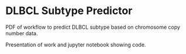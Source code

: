# DLBCL Subtype Predictor

PDF of workflow to predict DLBCL subtype based on chromosome copy number data.

Presentation of work and jupyter notebook showing code.
